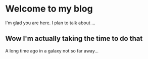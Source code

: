 # Welcome to my blog

I'm glad you are here. I plan to talk about ...

## Wow I'm actually taking the time to do that

A long time ago in a galaxy not so far away...
